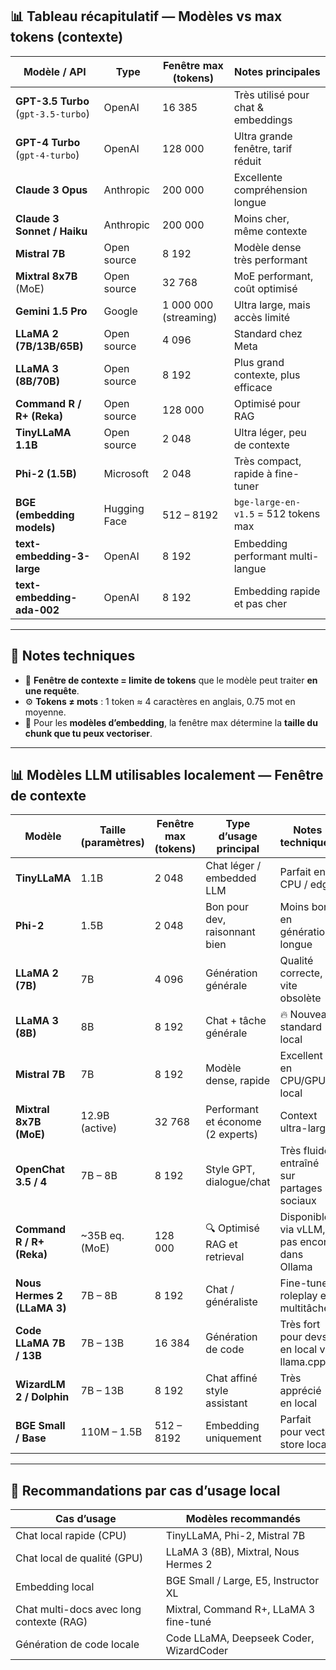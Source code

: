 ## 📊 **Tableau récapitulatif — Modèles vs max tokens (contexte)**

| Modèle / API                        | Type         | Fenêtre max (tokens)  | Notes principales                    |
| ----------------------------------- | ------------ | --------------------- | ------------------------------------ |
| **GPT-3.5 Turbo** (`gpt-3.5-turbo`) | OpenAI       | 16 385                | Très utilisé pour chat & embeddings  |
| **GPT-4 Turbo** (`gpt-4-turbo`)     | OpenAI       | 128 000               | Ultra grande fenêtre, tarif réduit   |
| **Claude 3 Opus**                   | Anthropic    | 200 000               | Excellente compréhension longue      |
| **Claude 3 Sonnet / Haiku**         | Anthropic    | 200 000               | Moins cher, même contexte            |
| **Mistral 7B**                      | Open source  | 8 192                 | Modèle dense très performant         |
| **Mixtral 8x7B** (MoE)              | Open source  | 32 768                | MoE performant, coût optimisé        |
| **Gemini 1.5 Pro**                  | Google       | 1 000 000 (streaming) | Ultra large, mais accès limité       |
| **LLaMA 2 (7B/13B/65B)**            | Open source  | 4 096                 | Standard chez Meta                   |
| **LLaMA 3 (8B/70B)**                | Open source  | 8 192                 | Plus grand contexte, plus efficace   |
| **Command R / R+ (Reka)**           | Open source  | 128 000               | Optimisé pour RAG                    |
| **TinyLLaMA 1.1B**                  | Open source  | 2 048                 | Ultra léger, peu de contexte         |
| **Phi-2 (1.5B)**                    | Microsoft    | 2 048                 | Très compact, rapide à fine-tuner    |
| **BGE (embedding models)**          | Hugging Face | 512 – 8192            | `bge-large-en-v1.5` = 512 tokens max |
| **text-embedding-3-large**          | OpenAI       | 8 192                 | Embedding performant multi-langue    |
| **text-embedding-ada-002**          | OpenAI       | 8 192                 | Embedding rapide et pas cher         |

---

## 📌 Notes techniques

* 🧠 **Fenêtre de contexte = limite de tokens** que le modèle peut traiter **en une requête**.
* ⚙️ **Tokens ≠ mots** : 1 token ≈ 4 caractères en anglais, 0.75 mot en moyenne.
* 🔁 Pour les **modèles d’embedding**, la fenêtre max détermine la **taille du chunk que tu peux vectoriser**.

---

## 📊 **Modèles LLM utilisables localement — Fenêtre de contexte**

| Modèle                      | Taille (paramètres) | Fenêtre max (tokens) | Type d’usage principal            | Notes techniques                            |
| --------------------------- | ------------------- | -------------------- | --------------------------------- | ------------------------------------------- |
| **TinyLLaMA**               | 1.1B                | 2 048                | Chat léger / embedded LLM         | Parfait en CPU / edge                       |
| **Phi-2**                   | 1.5B                | 2 048                | Bon pour dev, raisonnant bien     | Moins bon en génération longue              |
| **LLaMA 2 (7B)**            | 7B                  | 4 096                | Génération générale               | Qualité correcte, vite obsolète             |
| **LLaMA 3 (8B)**            | 8B                  | 8 192                | Chat + tâche générale             | 🔥 Nouveau standard local                   |
| **Mistral 7B**              | 7B                  | 8 192                | Modèle dense, rapide              | Excellent en CPU/GPU local                  |
| **Mixtral 8x7B (MoE)**      | 12.9B (active)      | 32 768               | Performant et économe (2 experts) | Context ultra-large                         |
| **OpenChat 3.5 / 4**        | 7B – 8B             | 8 192                | Style GPT, dialogue/chat          | Très fluide, entraîné sur partages sociaux  |
| **Command R / R+ (Reka)**   | \~35B eq. (MoE)     | 128 000              | 🔍 Optimisé RAG et retrieval      | Disponible via vLLM, pas encore dans Ollama |
| **Nous Hermes 2 (LLaMA 3)** | 7B – 8B             | 8 192                | Chat / généraliste                | Fine-tuned roleplay et multitâche           |
| **Code LLaMA 7B / 13B**     | 7B – 13B            | 16 384               | Génération de code                | Très fort pour devs, en local via llama.cpp |
| **WizardLM 2 / Dolphin**    | 7B – 13B            | 8 192                | Chat affiné style assistant       | Très apprécié en local                      |
| **BGE Small / Base**        | 110M – 1.5B         | 512 – 8192           | Embedding uniquement              | Parfait pour vector store local             |

---

## 🧠 Recommandations par cas d’usage local

| Cas d’usage                              | Modèles recommandés                     |
| ---------------------------------------- | --------------------------------------- |
| Chat local rapide (CPU)                  | TinyLLaMA, Phi-2, Mistral 7B            |
| Chat local de qualité (GPU)              | LLaMA 3 (8B), Mixtral, Nous Hermes 2    |
| Embedding local                          | BGE Small / Large, E5, Instructor XL    |
| Chat multi-docs avec long contexte (RAG) | Mixtral, Command R+, LLaMA 3 fine-tuné  |
| Génération de code locale                | Code LLaMA, Deepseek Coder, WizardCoder |
